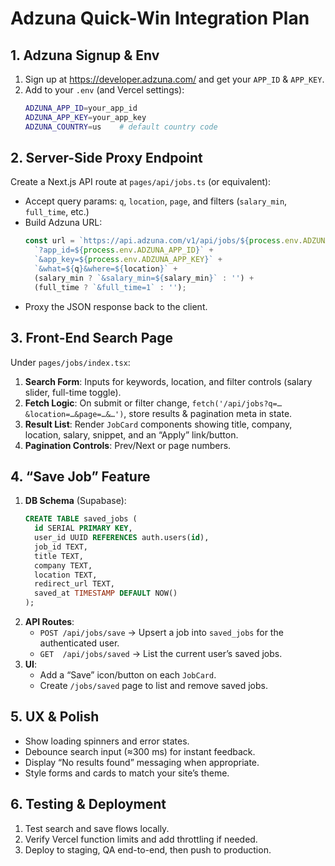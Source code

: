 # Adzuna Quick-Win Integration Plan

## 1. Adzuna Signup & Env
1. Sign up at https://developer.adzuna.com/ and get your `APP_ID` & `APP_KEY`.
2. Add to your `.env` (and Vercel settings):
   ```bash
   ADZUNA_APP_ID=your_app_id
   ADZUNA_APP_KEY=your_app_key
   ADZUNA_COUNTRY=us    # default country code
   ```

## 2. Server-Side Proxy Endpoint
Create a Next.js API route at `pages/api/jobs.ts` (or equivalent):

- Accept query params: `q`, `location`, `page`, and filters (`salary_min`, `full_time`, etc.)
- Build Adzuna URL:
  ```js
  const url = `https://api.adzuna.com/v1/api/jobs/${process.env.ADZUNA_COUNTRY}/search/${page}` +
    `?app_id=${process.env.ADZUNA_APP_ID}` +
    `&app_key=${process.env.ADZUNA_APP_KEY}` +
    `&what=${q}&where=${location}` +
    (salary_min ? `&salary_min=${salary_min}` : '') +
    (full_time ? `&full_time=1` : '');
  ```
- Proxy the JSON response back to the client.

## 3. Front-End Search Page
Under `pages/jobs/index.tsx`:

1. **Search Form**: Inputs for keywords, location, and filter controls (salary slider, full-time toggle).
2. **Fetch Logic**: On submit or filter change, `fetch('/api/jobs?q=…&location=…&page=…&…')`, store results & pagination meta in state.
3. **Result List**: Render `JobCard` components showing title, company, location, salary, snippet, and an “Apply” link/button.
4. **Pagination Controls**: Prev/Next or page numbers.

## 4. “Save Job” Feature

1. **DB Schema** (Supabase):
   ```sql
   CREATE TABLE saved_jobs (
     id SERIAL PRIMARY KEY,
     user_id UUID REFERENCES auth.users(id),
     job_id TEXT,
     title TEXT,
     company TEXT,
     location TEXT,
     redirect_url TEXT,
     saved_at TIMESTAMP DEFAULT NOW()
   );
   ```
2. **API Routes**:
   - `POST /api/jobs/save` → Upsert a job into `saved_jobs` for the authenticated user.
   - `GET  /api/jobs/saved` → List the current user’s saved jobs.
3. **UI**:
   - Add a “Save” icon/button on each `JobCard`.
   - Create `/jobs/saved` page to list and remove saved jobs.

## 5. UX & Polish
- Show loading spinners and error states.
- Debounce search input (≈300 ms) for instant feedback.
- Display “No results found” messaging when appropriate.
- Style forms and cards to match your site’s theme.

## 6. Testing & Deployment
1. Test search and save flows locally.
2. Verify Vercel function limits and add throttling if needed.
3. Deploy to staging, QA end-to-end, then push to production.

